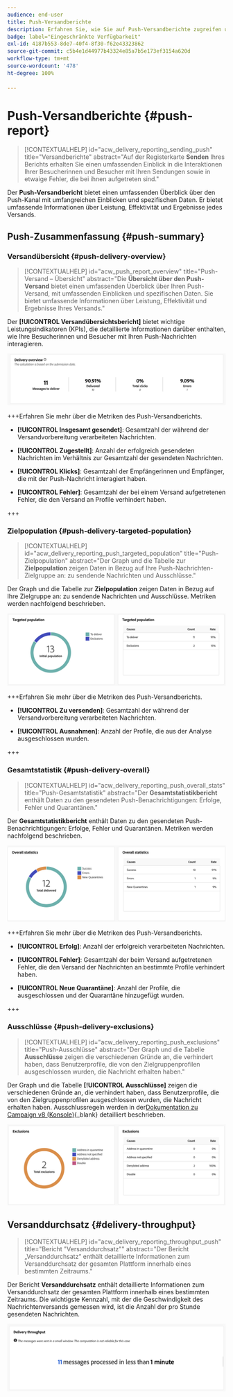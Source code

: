 ```yaml
---
audience: end-user
title: Push-Versandberichte
description: Erfahren Sie, wie Sie auf Push-Versandberichte zugreifen und diese verwenden können
badge: label="Eingeschränkte Verfügbarkeit"
exl-id: 4187b553-8de7-40f4-8f30-f62e43323862
source-git-commit: c5b4e1d44977b43324e85a7b5e173ef3154a620d
workflow-type: tm+mt
source-wordcount: '478'
ht-degree: 100%

---
```


# Push-Versandberichte {#push-report}

>[!CONTEXTUALHELP]
>id="acw_delivery_reporting_sending_push"
>title="Versandberichte"
>abstract="Auf der Registerkarte **Senden** Ihres Berichts erhalten Sie einen umfassenden Einblick in die Interaktionen Ihrer Besucherinnen und Besucher mit Ihren Sendungen sowie in etwaige Fehler, die bei ihnen aufgetreten sind."

Der **Push-Versandbericht** bietet einen umfassenden Überblick über den Push-Kanal mit umfangreichen Einblicken und spezifischen Daten. Er bietet umfassende Informationen über Leistung, Effektivität und Ergebnisse jedes Versands.

## Push-Zusammenfassung {#push-summary}

### Versandübersicht {#push-delivery-overview}

>[!CONTEXTUALHELP]
>id="acw_push_report_overview"
>title="Push-Versand – Übersicht"
>abstract="Die **Übersicht über den Push-Versand** bietet einen umfassenden Überblick über Ihren Push-Versand, mit umfassenden Einblicken und spezifischen Daten. Sie bietet umfassende Informationen über Leistung, Effektivität und Ergebnisse Ihres Versands."

Der **[!UICONTROL Versandübersichtsbericht]** bietet wichtige Leistungsindikatoren (KPIs), die detaillierte Informationen darüber enthalten, wie Ihre Besucherinnen und Besucher mit Ihren Push-Nachrichten interagieren.

![](assets/reporting_push_3.png)

+++Erfahren Sie mehr über die Metriken des Push-Versandberichts.

* **[!UICONTROL Insgesamt gesendet]**: Gesamtzahl der während der Versandvorbereitung verarbeiteten Nachrichten.

* **[!UICONTROL Zugestellt]**: Anzahl der erfolgreich gesendeten Nachrichten im Verhältnis zur Gesamtzahl der gesendeten Nachrichten.

* **[!UICONTROL Klicks]**: Gesamtzahl der Empfängerinnen und Empfänger, die mit der Push-Nachricht interagiert haben.

* **[!UICONTROL Fehler]**: Gesamtzahl der bei einem Versand aufgetretenen Fehler, die den Versand an Profile verhindert haben.

+++

### Zielpopulation {#push-delivery-targeted-population}

>[!CONTEXTUALHELP]
>id="acw_delivery_reporting_push_targeted_population"
>title="Push-Zielpopulation"
>abstract="Der Graph und die Tabelle zur **Zielpopulation** zeigen Daten in Bezug auf Ihre Push-Nachrichten-Zielgruppe an: zu sendende Nachrichten und Ausschlüsse."

Der Graph und die Tabelle zur **Zielpopulation** zeigen Daten in Bezug auf Ihre Zielgruppe an: zu sendende Nachrichten und Ausschlüsse. Metriken werden nachfolgend beschrieben.

![](assets/reporting_push_4.png)

+++Erfahren Sie mehr über die Metriken des Push-Versandberichts.

* **[!UICONTROL Zu versenden]**: Gesamtzahl der während der Versandvorbereitung verarbeiteten Nachrichten.

* **[!UICONTROL Ausnahmen]**: Anzahl der Profile, die aus der Analyse ausgeschlossen wurden.

+++

### Gesamtstatistik {#push-delivery-overall}

>[!CONTEXTUALHELP]
>id="acw_delivery_reporting_push_overall_stats"
>title="Push-Gesamtstatistik"
>abstract="Der **Gesamtstatistikbericht** enthält Daten zu den gesendeten Push-Benachrichtigungen: Erfolge, Fehler und Quarantänen."

Der **Gesamtstatistikbericht** enthält Daten zu den gesendeten Push-Benachrichtigungen: Erfolge, Fehler und Quarantänen. Metriken werden nachfolgend beschrieben.

![](assets/reporting_push_5.png)

+++Erfahren Sie mehr über die Metriken des Push-Versandberichts.

* **[!UICONTROL Erfolg]**: Anzahl der erfolgreich verarbeiteten Nachrichten.

* **[!UICONTROL Fehler]**: Gesamtzahl der beim Versand aufgetretenen Fehler, die den Versand der Nachrichten an bestimmte Profile verhindert haben.

* **[!UICONTROL Neue Quarantäne]**: Anzahl der Profile, die ausgeschlossen und der Quarantäne hinzugefügt wurden.

+++

### Ausschlüsse {#push-delivery-exclusions}

>[!CONTEXTUALHELP]
>id="acw_delivery_reporting_push_exclusions"
>title="Push-Ausschlüsse"
>abstract="Der Graph und die Tabelle **Ausschlüsse** zeigen die verschiedenen Gründe an, die verhindert haben, dass Benutzerprofile, die von den Zielgruppenprofilen ausgeschlossen wurden, die Nachricht erhalten haben."

Der Graph und die Tabelle **[!UICONTROL Ausschlüsse]** zeigen die verschiedenen Gründe an, die verhindert haben, dass Benutzerprofile, die von den Zielgruppenprofilen ausgeschlossen wurden, die Nachricht erhalten haben. Ausschlussregeln werden in der[Dokumentation zu Campaign v8 (Konsole)](https://experienceleague.adobe.com/docs/campaign/campaign-v8/send/failures/delivery-failures.html?lang=de#push-error-types){_blank} detailliert beschrieben.


![](assets/reporting_push_6.png)

## Versanddurchsatz {#delivery-throughput}

>[!CONTEXTUALHELP]
>id="acw_delivery_reporting_throughput_push"
>title="Bericht &quot;Versanddurchsatz&quot;"
>abstract="Der Bericht „Versanddurchsatz“ enthält detaillierte Informationen zum Versanddurchsatz der gesamten Plattform innerhalb eines bestimmten Zeitraums."

Der Bericht **Versanddurchsatz** enthält detaillierte Informationen zum Versanddurchsatz der gesamten Plattform innerhalb eines bestimmten Zeitraums. Die wichtigste Kennzahl, mit der die Geschwindigkeit des Nachrichtenversands gemessen wird, ist die Anzahl der pro Stunde gesendeten Nachrichten.

![](assets/reporting_push_2.png)
